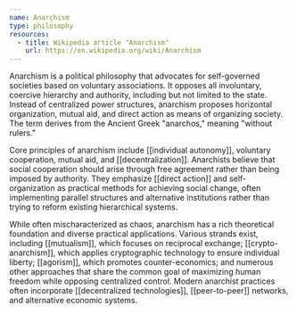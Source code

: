 ```yaml
---
name: Anarchism
type: philosophy
resources:
  - title: Wikipedia article "Anarchism"
    url: https://en.wikipedia.org/wiki/Anarchism
---
```


Anarchism is a political philosophy that advocates for self-governed societies based on voluntary associations. It opposes all involuntary, coercive hierarchy and authority, including but not limited to the state. Instead of centralized power structures, anarchism proposes horizontal organization, mutual aid, and direct action as means of organizing society. The term derives from the Ancient Greek "anarchos," meaning "without rulers."

Core principles of anarchism include [[individual autonomy]], voluntary cooperation, mutual aid, and [[decentralization]]. Anarchists believe that social cooperation should arise through free agreement rather than being imposed by authority. They emphasize [[direct action]] and self-organization as practical methods for achieving social change, often implementing parallel structures and alternative institutions rather than trying to reform existing hierarchical systems.

While often mischaracterized as chaos, anarchism has a rich theoretical foundation and diverse practical applications. Various strands exist, including [[mutualism]], which focuses on reciprocal exchange; [[crypto-anarchism]], which applies cryptographic technology to ensure individual liberty; [[agorism]], which promotes counter-economics; and numerous other approaches that share the common goal of maximizing human freedom while opposing centralized control. Modern anarchist practices often incorporate [[decentralized technologies]], [[peer-to-peer]] networks, and alternative economic systems.